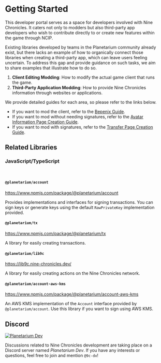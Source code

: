 # Getting Started

This developer portal serves as a space for developers involved with Nine Chronicles. It caters not only to modders but also third-party app developers who wish to contribute directly to or create new features within the game through NCIP.

Existing libraries developed by teams in the Planetarium community already exist, but there lacks an example of how to organically connect those libraries when creating a third-party app, which can leave users feeling uncertain. To address this gap and provide guidance on such tasks, we aim to share examples that illustrate how to do so.

1. **Client Editing Modding**: How to modify the actual game client that runs the game.
2. **Third-Party Application Modding**: How to provide Nine Chronicles information through websites or applications.

We provide detailed guides for each area, so please refer to the links below.

- If you want to mod the client, refer to the [Bepenix Guide](./guide/bepinex-guide.md).
- If you want to mod without needing signatures, refer to the [Avatar Information Page Creation Guide](./guide/avatar-information-dapp-guide.md).
- If you want to mod with signatures, refer to the [Transfer Page Creation Guide](./guide/transfer-ncg-with-chrono.md).

## Related Libraries
### JavaScript/TypeScript

<br/>

#### `@planetarium/account`

https://www.npmjs.com/package/@planetarium/account

Provides implementations and interfaces for signing transactions. You can sign keys or generate keys using the default `RawPrivateKey` implementation provided.

#### `@planetarium/tx`

https://www.npmjs.com/package/@planetarium/tx

A library for easily creating transactions.

#### `@planetarium/lib9c`

https://lib9c.nine-chronicles.dev/

A library for easily creating actions on the Nine Chronicles network.

#### `@planetarium/account-aws-kms`

https://www.npmjs.com/package/@planetarium/account-aws-kms

An AWS KMS implementation of the `Account` interface provided by `@planetarium/account`. Use this library if you want to sign using AWS KMS.

## Discord

[![Planetarium Dev][planetarium-dev-badge]][planetarium-dev-invite-link]

Discussions related to Nine Chronicles development are taking place on a Discord server named *Planetarium Dev*. If you have any interests or questions, feel free to join and mention `@9c-dx`!

[planetarium-dev-badge]: https://img.shields.io/discord/928926944937013338?color=6278DA&label=Planetarium-dev&logo=discord&logoColor=white
[planetarium-dev-invite-link]: https://discord.com/invite/RYJDyFRYY7
